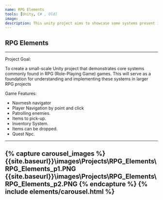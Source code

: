 ```yaml
---
name: RPG Elements
tools: [Unity, C# , Old]
image: 
description: This unity project aims to showcase some systems present in a RPG game genre.
---
```



## RPG Elements
---

Project Goal:

To create a small-scale Unity project that demonstrates core systems commonly found in RPG (Role-Playing Game) games. This will serve as a foundation for understanding and implementing these systems in larger RPG projects



Game Features:
- Navmesh navigator 
- Player Navigation by point and click
- Patrolling enemies.
- Items to pick-up.
- Inventory System.
- Items can be dropped.
- Quest Npc.


---

{% capture carousel_images %}
{{site.baseurl}}\images\Projects\RPG_Elements\RPG_Elements_p1.PNG
{{site.baseurl}}\images\Projects\RPG_Elements\RPG_Elements_p2.PNG
{% endcapture %}
{% include elements/carousel.html %}
---
<pre>

